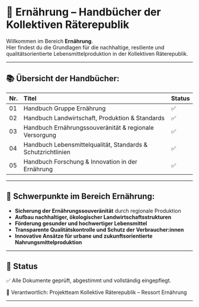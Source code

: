 # 🌾 Ernährung – Handbücher der Kollektiven Räterepublik

Willkommen im Bereich **Ernährung**.  
Hier findest du die Grundlagen für die nachhaltige, resiliente und qualitätsorientierte Lebensmittelproduktion in der Kollektiven Räterepublik.

---

## 📚 Übersicht der Handbücher:

| Nr. | Titel | Status |
|:---|:---|:---|
| 01 | Handbuch Gruppe Ernährung | ✅ |
| 02 | Handbuch Landwirtschaft, Produktion & Standards | ✅ |
| 03 | Handbuch Ernährungssouveränität & regionale Versorgung | ✅ |
| 04 | Handbuch Lebensmittelqualität, Standards & Schutzrichtlinien | ✅ |
| 05 | Handbuch Forschung & Innovation in der Ernährung | ✅ |

---

## 🧭 Schwerpunkte im Bereich Ernährung:

- **Sicherung der Ernährungssouveränität** durch regionale Produktion
- **Aufbau nachhaltiger, ökologischer Landwirtschaftsstrukturen**
- **Förderung gesunder und hochwertiger Lebensmittel**
- **Transparente Qualitätskontrolle und Schutz der Verbraucher:innen**
- **Innovative Ansätze für urbane und zukunftsorientierte Nahrungsmittelproduktion**

---

## 📅 Status

✅ Alle Dokumente geprüft, abgestimmt und vollständig eingepflegt.

📜 Verantwortlich: Projektteam Kollektive Räterepublik – Ressort Ernährung

---

